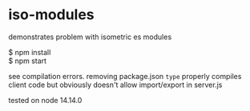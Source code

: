 # iso-modules
demonstrates problem with isometric es modules

$ npm install<br/>
$ npm start

see compilation errors. removing package.json `type` properly compiles client code but obviously doesn't allow import/export in server.js 

tested on node 14.14.0
